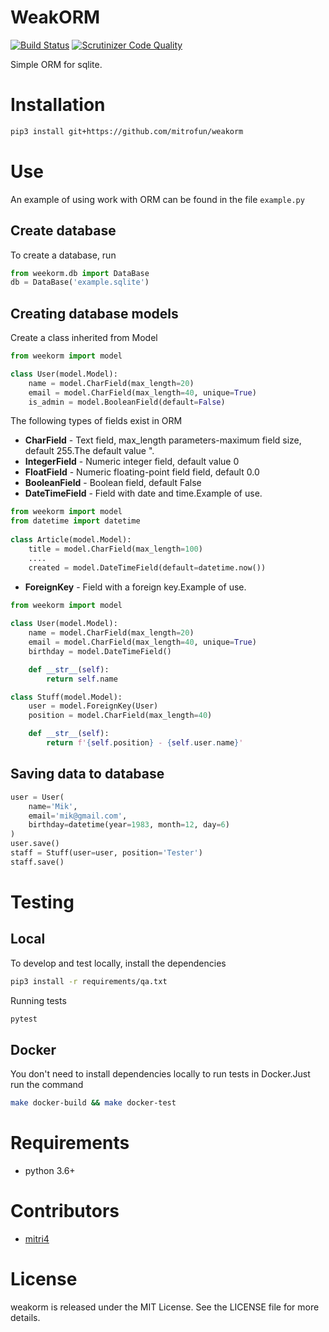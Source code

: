 WeakORM
===
[![Build Status](https://travis-ci.org/mitrofun/weakorm.svg?branch=master)](https://travis-ci.org/mitrofun/weakorm) [![Scrutinizer Code Quality](https://scrutinizer-ci.com/g/mitrofun/weakorm/badges/quality-score.png?b=master)](https://scrutinizer-ci.com/g/mitrofun/weakorm/?branch=master) 

Simple ORM for sqlite.

Installation
====
```bash
pip3 install git+https://github.com/mitrofun/weakorm
```
Use
====
An example of using work with ORM can be found in the file `example.py`

Create database
---
To create a database, run
```python
from weekorm.db import DataBase
db = DataBase('example.sqlite')
```    
Creating database models
---
Create a class inherited from Model
```python
from weekorm import model

class User(model.Model):
    name = model.CharField(max_length=20)
    email = model.CharField(max_length=40, unique=True)
    is_admin = model.BooleanField(default=False)
```
The following types of fields exist in ORM
* **CharField** - Text field, max_length parameters-maximum field size, default 255.The default value ".
* **IntegerField** - Numeric integer field, default value 0
* **FloatField** - Numeric floating-point field field, default 0.0
* **BooleanField** - Boolean field, default False
* **DateTimeField** - Field with date and time.Example of use.
```python
from weekorm import model
from datetime import datetime
  
class Article(model.Model):
    title = model.CharField(max_length=100)
    ....
    created = model.DateTimeField(default=datetime.now())
```
* **ForeignKey** - Field with a foreign key.Example of use.
```python
from weekorm import model
  
class User(model.Model):
    name = model.CharField(max_length=20)
    email = model.CharField(max_length=40, unique=True)
    birthday = model.DateTimeField()

    def __str__(self):
        return self.name

class Stuff(model.Model):
    user = model.ForeignKey(User)
    position = model.CharField(max_length=40)

    def __str__(self):
        return f'{self.position} - {self.user.name}'
```
Saving data to database
---
```python
user = User(
    name='Mik',
    email='mik@gmail.com',
    birthday=datetime(year=1983, month=12, day=6)
)
user.save()
staff = Stuff(user=user, position='Tester')
staff.save()
```
Testing
===
Local
---
To develop and test locally, install the dependencies
```bash
pip3 install -r requirements/qa.txt
```
Running tests
```bash
pytest
```
Docker
---
You don't need to install dependencies locally to run tests in Docker.Just run the command
```bash
make docker-build && make docker-test
```

Requirements
=====
- python 3.6+

Contributors
=====
- [mitri4](https://github.com/mitrofun)

License
=====
weakorm is released under the MIT License. See the LICENSE file for more details.
